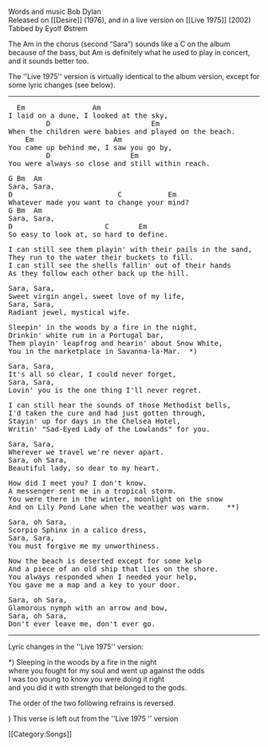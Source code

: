 Words and music Bob Dylan<br>
Released on [[Desire]] (1976), and in a live version on [[Live 1975]] (2002)<br>
Tabbed by Eyolf Østrem

The Am in the chorus (second “Sara”) sounds like a C on the album
because of the bass, but Am is definitely what he used to play in
concert, and it sounds better too.

The ''Live 1975'' version is virtually identical to the album
version, except for some lyric changes (see below).

----
<pre class="verse">
  Em                Am
I laid on a dune, I looked at the sky,
         D                        Em
When the children were babies and played on the beach.
    Em                   Am
You came up behind me, I saw you go by,
         D                   Em
You were always so close and still within reach.
</pre>
<pre class="refrain">
G Bm  Am
Sara, Sara,
D                         C           Em
Whatever made you want to change your mind?
G Bm  Am
Sara, Sara,
D                      C       Em
So easy to look at, so hard to define.
</pre>
<pre class="verse">
I can still see them playin' with their pails in the sand,
They run to the water their buckets to fill.
I can still see the shells fallin' out of their hands
As they follow each other back up the hill.
</pre>
<pre class="refrain">
Sara, Sara,
Sweet virgin angel, sweet love of my life,
Sara, Sara,
Radiant jewel, mystical wife.
</pre>
<pre class="verse">
Sleepin' in the woods by a fire in the night,
Drinkin' white rum in a Portugal bar,
Them playin' leapfrog and hearin' about Snow White,
You in the marketplace in Savanna-la-Mar.  *)
</pre>
<pre class="refrain">
Sara, Sara,
It's all so clear, I could never forget,
Sara, Sara,
Lovin' you is the one thing I'll never regret.
</pre>
<pre class="verse">
I can still hear the sounds of those Methodist bells,
I'd taken the cure and had just gotten through,
Stayin' up for days in the Chelsea Hotel,
Writin' "Sad-Eyed Lady of the Lowlands" for you.
</pre>
<pre class="refrain">
Sara, Sara,
Wherever we travel we're never apart.
Sara, oh Sara,
Beautiful lady, so dear to my heart.
</pre>
<pre class="verse">
How did I meet you? I don't know.
A messenger sent me in a tropical storm.
You were there in the winter, moonlight on the snow
And on Lily Pond Lane when the weather was warm.    **)
</pre>
<pre class="refrain">
Sara, oh Sara,
Scorpio Sphinx in a calico dress,
Sara, Sara,
You must forgive me my unworthiness.
</pre>
<pre class="verse">
Now the beach is deserted except for some kelp
And a piece of an old ship that lies on the shore.
You always responded when I needed your help,
You gave me a map and a key to your door.
</pre>
<pre class="refrain">
Sara, oh Sara,
Glamorous nymph with an arrow and bow,
Sara, oh Sara,
Don't ever leave me, don't ever go.
</pre>

----
Lyric changes in the ''Live 1975'' version:

<nowiki>*</nowiki>) Sleeping in the woods by a fire in the night<br>
where you fought for my soul and went up against the odds<br>
I was too young to know you were doing it right<br>
and you did it with strength that belonged to the gods.

The order of the two following refrains is reversed.

<nowiki>*</nowiki><nowiki>*</nowiki>) This verse is left out from the ''Live 1975 ''
version

[[Category:Songs]]
